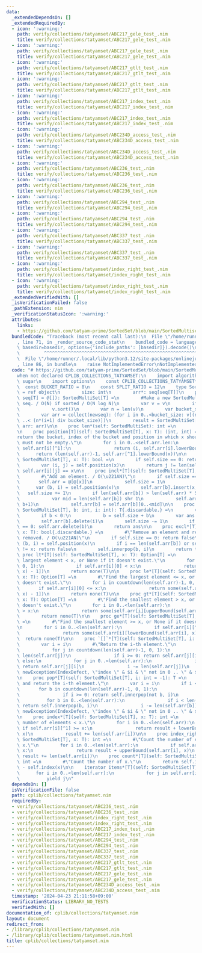 ```yaml
---
data:
  _extendedDependsOn: []
  _extendedRequiredBy:
  - icon: ':warning:'
    path: verify/collections/tatyamset/ABC217_gele_test_.nim
    title: verify/collections/tatyamset/ABC217_gele_test_.nim
  - icon: ':warning:'
    path: verify/collections/tatyamset/ABC217_gele_test_.nim
    title: verify/collections/tatyamset/ABC217_gele_test_.nim
  - icon: ':warning:'
    path: verify/collections/tatyamset/ABC217_gtlt_test_.nim
    title: verify/collections/tatyamset/ABC217_gtlt_test_.nim
  - icon: ':warning:'
    path: verify/collections/tatyamset/ABC217_gtlt_test_.nim
    title: verify/collections/tatyamset/ABC217_gtlt_test_.nim
  - icon: ':warning:'
    path: verify/collections/tatyamset/ABC217_index_test_.nim
    title: verify/collections/tatyamset/ABC217_index_test_.nim
  - icon: ':warning:'
    path: verify/collections/tatyamset/ABC217_index_test_.nim
    title: verify/collections/tatyamset/ABC217_index_test_.nim
  - icon: ':warning:'
    path: verify/collections/tatyamset/ABC234D_access_test_.nim
    title: verify/collections/tatyamset/ABC234D_access_test_.nim
  - icon: ':warning:'
    path: verify/collections/tatyamset/ABC234D_access_test_.nim
    title: verify/collections/tatyamset/ABC234D_access_test_.nim
  - icon: ':warning:'
    path: verify/collections/tatyamset/ABC236_test_.nim
    title: verify/collections/tatyamset/ABC236_test_.nim
  - icon: ':warning:'
    path: verify/collections/tatyamset/ABC236_test_.nim
    title: verify/collections/tatyamset/ABC236_test_.nim
  - icon: ':warning:'
    path: verify/collections/tatyamset/ABC294_test_.nim
    title: verify/collections/tatyamset/ABC294_test_.nim
  - icon: ':warning:'
    path: verify/collections/tatyamset/ABC294_test_.nim
    title: verify/collections/tatyamset/ABC294_test_.nim
  - icon: ':warning:'
    path: verify/collections/tatyamset/ABC337_test_.nim
    title: verify/collections/tatyamset/ABC337_test_.nim
  - icon: ':warning:'
    path: verify/collections/tatyamset/ABC337_test_.nim
    title: verify/collections/tatyamset/ABC337_test_.nim
  - icon: ':warning:'
    path: verify/collections/tatyamset/index_right_test_.nim
    title: verify/collections/tatyamset/index_right_test_.nim
  - icon: ':warning:'
    path: verify/collections/tatyamset/index_right_test_.nim
    title: verify/collections/tatyamset/index_right_test_.nim
  _extendedVerifiedWith: []
  _isVerificationFailed: false
  _pathExtension: nim
  _verificationStatusIcon: ':warning:'
  attributes:
    links:
    - https://github.com/tatyam-prime/SortedSet/blob/main/SortedMultiset.py
  bundledCode: "Traceback (most recent call last):\n  File \"/home/runner/.local/lib/python3.12/site-packages/onlinejudge_verify/documentation/build.py\"\
    , line 71, in _render_source_code_stat\n    bundled_code = language.bundle(stat.path,\
    \ basedir=basedir, options={'include_paths': [basedir]}).decode()\n          \
    \         ^^^^^^^^^^^^^^^^^^^^^^^^^^^^^^^^^^^^^^^^^^^^^^^^^^^^^^^^^^^^^^^^^^^^^^^^^^^^^^^^^\n\
    \  File \"/home/runner/.local/lib/python3.12/site-packages/onlinejudge_verify/languages/nim.py\"\
    , line 86, in bundle\n    raise NotImplementedError\nNotImplementedError\n"
  code: "# https://github.com/tatyam-prime/SortedSet/blob/main/SortedMultiset.py\n\
    when not declared CPLIB_COLLECTIONS_TATYAMSET:\n    import algorithm, math, sequtils,\
    \ sugar\n    import options\n    const CPLIB_COLLECTIONS_TATYAMSET* = 1\n\n  \
    \  const BUCKET_RATIO = 8\n    const SPLIT_RATIO = 12\n    type SortedMultiSet*[T]\
    \ = ref object\n        size: int\n        arr*: seq[seq[T]]\n    proc initSortedMultiset*[T](v:\
    \ seq[T] = @[]): SortedMultiSet[T] =\n        #Make a new SortedMultiset from\
    \ seq. / O(N) if sorted / O(N log N)\n        var v = v\n        if not isSorted(v):\n\
    \            v.sort()\n        var n = len(v)\n        var bucket_size = int(ceil(sqrt(n/BUCKET_RATIO)))\n\
    \        var arr = collect(newseq): (for i in 0..<bucket_size: v[(n*i div bucket_size)\
    \ ..< (n*(i+1) div bucket_size)])\n        result = SortedMultiSet[T](size: n,\
    \ arr: arr)\n\n    proc len*(self: SortedMultiSet): int =\n        return self.size\n\
    \n    proc position[T](self: SortedMultiSet[T], x: T): (int, int) =\n        #\"\
    return the bucket, index of the bucket and position in which x should be. self\
    \ must not be empty.\"\n        for i in 0..<self.arr.len:\n            if x <=\
    \ self.arr[i][^1]:\n                return (i, self.arr[i].lowerBound(x))\n  \
    \      return (len(self.arr)-1, self.arr[^1].lowerBound(x))\n\n    proc contains*[T](self:\
    \ SortedMultiSet[T], x: T): bool =\n        if self.size == 0: return false\n\
    \        var (i, j) = self.position(x)\n        return j != len(self.arr[i]) and\
    \ self.arr[i][j] == x\n\n    proc incl*[T](self: SortedMultiSet[T], x: T) =\n\
    \        #\"Add an element. / O(\u221AN)\"\n        if self.size == 0:\n     \
    \       self.arr = @[@[x]]\n            self.size = 1\n            return\n  \
    \      var (b, i) = self.position(x)\n        self.arr[b].insert(x, i)\n     \
    \   self.size += 1\n        if len(self.arr[b]) > len(self.arr) * SPLIT_RATIO:\n\
    \            var mid = len(self.arr[b]) shr 1\n            self.arr.insert(self.arr[b][mid..<len(self.arr[b])],\
    \ b+1)\n            self.arr[b] = self.arr[b][0..<mid]\n\n    proc innerpop[T](self:\
    \ SortedMultiSet[T], b: int, i: int): T{.discardable.} =\n        var b = b\n\
    \        if b < 0:\n            b = self.size + b\n        var ans = self.arr[b][i]\n\
    \        self.arr[b].delete(i)\n        self.size -= 1\n        if len(self.arr[b])\
    \ == 0: self.arr.delete(b)\n        return ans\n\n    proc excl*[T](self: SortedMultiSet[T],\
    \ x: T): bool{.discardable.} =\n        #\"Remove an element and return True if\
    \ removed. / O(\u221AN)\"\n        if self.size == 0: return false\n        var\
    \ (b, i) = self.position(x)\n        if i == len(self.arr[b]) or self.arr[b][i]\
    \ != x: return false\n        self.innerpop(b, i)\n        return true\n\n   \
    \ proc lt*[T](self: SortedMultiSet[T], x: T): Option[T] =\n        #\"Find the\
    \ largest element < x, or None if it doesn't exist.\"\n        for i in countdown(len(self.arr)-1,\
    \ 0, 1):\n            if self.arr[i][0] < x:\n                return some(self.arr[i][lowerBound(self.arr[i],\
    \ x) - 1])\n        return none(T)\n\n    proc le*[T](self: SortedMultiSet[T],\
    \ x: T): Option[T] =\n        #\"Find the largest element <= x, or None if it\
    \ doesn't exist.\"\n        for i in countdown(len(self.arr)-1, 0, 1):\n     \
    \       if self.arr[i][0] <= x:\n                return some(self.arr[i][upperBound(self.arr[i],\
    \ x) - 1])\n        return none(T)\n\n    proc gt*[T](self: SortedMultiSet[T],\
    \ x: T): Option[T] =\n        #\"Find the smallest element > x, or None if it\
    \ doesn't exist.\"\n        for i in 0..<len(self.arr):\n            if self.arr[i][^1]\
    \ > x:\n                return some(self.arr[i][upperBound(self.arr[i], x)])\n\
    \        return none(T)\n\n    proc ge*[T](self: SortedMultiSet[T], x: T): Option[T]\
    \ =\n        #\"Find the smallest element >= x, or None if it doesn't exist.\"\
    \n        for i in 0..<len(self.arr):\n            if self.arr[i][^1] >= x:\n\
    \                return some(self.arr[i][lowerBound(self.arr[i], x)])\n      \
    \  return none(T)\n\n    proc `[]`*[T](self: SortedMultiSet[T], i: int): T =\n\
    \        var i = i\n        #\"Return the i-th element.\"\n        if i < 0:\n\
    \            for j in countdown(len(self.arr)-1, 0, 1):\n                i +=\
    \ len(self.arr[j])\n                if i >= 0: return self.arr[j][i]\n       \
    \ else:\n            for j in 0..<len(self.arr):\n                if i < len(self.arr[j]):\
    \ return self.arr[j][i]\n                i -= len(self.arr[j])\n        raise\
    \ newException(IndexDefect, \"index \" & $i & \" not in 0 .. \" & $(self.size-1))\n\
    \n    proc pop*[T](self: SortedMultiSet[T], i: int = -1): T =\n        #\"Pop\
    \ and return the i-th element.\"\n        var i = i\n        if i < 0:\n     \
    \       for b in countdown(len(self.arr)-1, 0, 1):\n                i += len(self.arr[b])\n\
    \                if i >= 0: return self.innerpop(not b, i)\n        else:\n  \
    \          for b in 0..<len(self.arr):\n                if i < len(self.arr[b]):\
    \ return self.innerpop(b, i)\n                i -= len(self.arr[b])\n        raise\
    \ newException(IndexDefect, \"index \" & $i & \" not in 0 .. \" & $(self.size-1))\n\
    \n    proc index*[T](self: SortedMultiSet[T], x: T): int =\n        #\"Count the\
    \ number of elements < x.\"\n        for i in 0..<len(self.arr):\n           \
    \ if self.arr[i][^1] >= x:\n                return result + lowerBound(self.arr[i],\
    \ x)\n            result += len(self.arr[i])\n\n    proc index_right*[T](self:\
    \ SortedMultiSet[T], x: T): int =\n        #\"Count the number of elements <=\
    \ x.\"\n        for i in 0..<len(self.arr):\n            if self.arr[i][^1] >\
    \ x:\n                return result + upperBound(self.arr[i], x)\n           \
    \ result += len(self.arr[i])\n    proc count*[T](self: SortedMultiSet[T], x: T):\
    \ int =\n        #\"Count the number of x.\"\n        return self.index_right(x)\
    \ - self.index(x)\n\n    iterator items*[T](self: SortedMultiSet[T]): T =\n  \
    \      for i in 0..<len(self.arr):\n            for j in self.arr[i]:\n      \
    \          yield j\n"
  dependsOn: []
  isVerificationFile: false
  path: cplib/collections/tatyamset.nim
  requiredBy:
  - verify/collections/tatyamset/ABC236_test_.nim
  - verify/collections/tatyamset/ABC236_test_.nim
  - verify/collections/tatyamset/index_right_test_.nim
  - verify/collections/tatyamset/index_right_test_.nim
  - verify/collections/tatyamset/ABC217_index_test_.nim
  - verify/collections/tatyamset/ABC217_index_test_.nim
  - verify/collections/tatyamset/ABC294_test_.nim
  - verify/collections/tatyamset/ABC294_test_.nim
  - verify/collections/tatyamset/ABC337_test_.nim
  - verify/collections/tatyamset/ABC337_test_.nim
  - verify/collections/tatyamset/ABC217_gtlt_test_.nim
  - verify/collections/tatyamset/ABC217_gtlt_test_.nim
  - verify/collections/tatyamset/ABC217_gele_test_.nim
  - verify/collections/tatyamset/ABC217_gele_test_.nim
  - verify/collections/tatyamset/ABC234D_access_test_.nim
  - verify/collections/tatyamset/ABC234D_access_test_.nim
  timestamp: '2024-04-23 21:11:58+09:00'
  verificationStatus: LIBRARY_NO_TESTS
  verifiedWith: []
documentation_of: cplib/collections/tatyamset.nim
layout: document
redirect_from:
- /library/cplib/collections/tatyamset.nim
- /library/cplib/collections/tatyamset.nim.html
title: cplib/collections/tatyamset.nim
---
```

